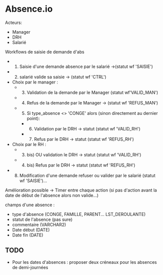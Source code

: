 # Absence.io

Acteurs: 
- Manager
- DRH
- Salarié

Workflows de saisie de demande d'abs
* 1) Saisie d'une demande absence par le salarié ->(statut wf 'SAISIE')
* 2) salarié valide sa saisie -> (statut wf 'CTRL')
* Choix par le manager :
	* 3) Validation de la demande par le Manager (statut wf'VALID_MAN')
	* 4) Refus de la demande par le Manager -> (statut wf 'REFUS_MAN')
	* 5) Si  type_absence <> 'CONGE' alors (sinon directement au dernier point):
		* 6) Validation par le DRH -> statut (statut wf 'VALID_RH')
		* 7) Refus par le DRH -> statut (statut wf 'REFUS_RH')
* Choix par le RH :
	* 3. bis) OU validation le DRH -> statut (statut wf 'VALID_RH')
	* 4. bis) Refus par le DRH -> statut (statut wf 'REFUS_RH')
* 8) Modification d'une demande refuser ou valider par le salarié (statut wf 'SAISIE')...

Amélioration possible -> Timer entre chaque action (si pas d'action avant la date de début de l'absence alors non valide...)

champs d'une absence : 
 - type d'absence (CONGE, FAMILLE, PARENT... LST_DEROULANTE)
 - statut de l'absence (pas sure) 
 - commentaire (VARCHAR2) 
 - Date début (DATE)
 - Date fin (DATE) 



## TODO

- Pour les dates d'absences : proposer deux créneaux pour les absences de demi-journées

